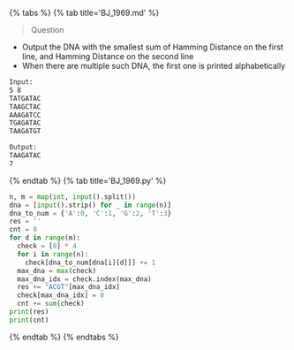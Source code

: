 {% tabs %}
{% tab title='BJ_1969.md' %}

> Question

* Output the DNA with the smallest sum of Hamming Distance on the first line, and Hamming Distance on the second line
* When there are multiple such DNA, the first one is printed alphabetically

```txt
Input:
5 8
TATGATAC
TAAGCTAC
AAAGATCC
TGAGATAC
TAAGATGT

Output:
TAAGATAC
7
```

{% endtab %}
{% tab title='BJ_1969.py' %}

```py
n, m = map(int, input().split())
dna = [input().strip() for _ in range(n)]
dna_to_num = {'A':0, 'C':1, 'G':2, 'T':3}
res = ''
cnt = 0
for d in range(m):
  check = [0] * 4
  for i in range(n):
    check[dna_to_num[dna[i][d]]] += 1
  max_dna = max(check)
  max_dna_idx = check.index(max_dna)
  res += "ACGT"[max_dna_idx]
  check[max_dna_idx] = 0
  cnt += sum(check)
print(res)
print(cnt)
```

{% endtab %}
{% endtabs %}
